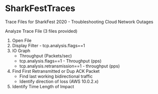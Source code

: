 # SharkFestTraces
Trace Files for SharkFest 2020 - Troubleshooting Cloud Network Outages


Analyze Trace File (3 files provided) 
1) Open File
2) Display Filter - tcp.analysis.flags==1
3) IO Graph
    - Throughput (Packets/sec)
    - tcp.analysis.flags==1 - Throughput (pps)
    - tcp.analysis.retransmission==1 - throughput (pps)
4) Find First Retransmitted or Dup ACK Packet
    - Find last working bidirectional traffic
    - Identify direction of loss (AWS 10.0.2.x)
5) Identify Time Length of Impact
